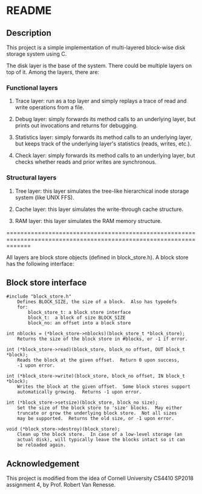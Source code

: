 # README

## Description

This project is a simple implementation of multi-layered block-wise disk storage system using C.

The disk layer is the base of the system. There could be multiple layers on top of it. Among the layers, there are:

### Functional layers

1. Trace layer: run as a top layer and simply replays a trace of read and write operations from a file.

2. Debug layer: simply forwards its method calls to an underlying layer, but prints out invocations and returns for debugging.

3. Statistics layer: simply forwards its method calls to an underlying layer, but keeps track of the underlying layer's statistics (reads, writes, etc.).

4. Check layer: simply forwards its method calls to an underlying layer, but checks whether reads and prior writes are synchronous.

### Structural layers

1. Tree layer: this layer simulates the tree-like hierarchical inode storage system (like UNIX FFS).

2. Cache layer: this layer simulates the write-through cache structure.

3. RAM layer: this layer simulates the RAM memory structure.

===================================================================================================================

All layers are block store objects (defined in block_store.h). A block store has the following interface:

## Block store interface

    #include "block_store.h"
		Defines BLOCK_SIZE, the size of a block.  Also has typedefs
		for:
			block_store_t: a block store interface
			block_t:  a block of size BLOCK_SIZE
			block_no: an offset into a block store

	int nblocks = (*block_store->nblocks)(block_store_t *block_store);
		Returns the size of the block store in #blocks, or -1 if error.

	int (*block_store->read)(block_store, block_no offset, OUT block_t *block);
		Reads the block at the given offset.  Return 0 upon success,
		-1 upon error.

	int (*block_store->write)(block_store, block_no offset, IN block_t *block);
		Writes the block at the given offset.  Some block stores support
		automatically growing.  Returns -1 upon error.

	int (*block_store->setsize)(block_store, block_no size);
		Set the size of the block store to 'size' blocks.  May either
		truncate or grow the underlying block store.  Not all sizes
		may be supported.  Returns the old size, or -1 upon error.

	void (*block_store->destroy)(block_store);
		Clean up the block store.  In case of a low-level storage (an
		actual disk), will typically leave the blocks intact so it can
		be reloaded again.

## Acknowledgement

This project is modified from the idea of Cornell University CS4410 SP2018 assignment 4, by Prof. Robert Van Renesse.

